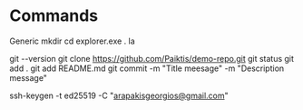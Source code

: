 # Commands

Generic
    mkdir
    cd
    explorer.exe .
    la

git --version
git clone https://github.com/Paiktis/demo-repo.git
git status
git add .
git add README.md
git commit -m "Title meesage" -m "Description message"

ssh-keygen -t ed25519 -C "arapakisgeorgios@gmail.com"